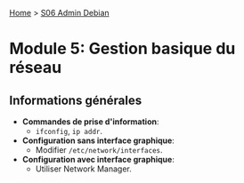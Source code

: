 [Home](https://github.com/Addleo/TSSR/tree/main) > [S06 Admin Debian](https://github.com/Addleo/TSSR/tree/S06%267-Admin_Debian)  

# Module 5: Gestion basique du réseau

## Informations générales

-   **Commandes de prise d'information**:
    -   `ifconfig`, `ip addr`.
-   **Configuration sans interface graphique**:
    -   Modifier `/etc/network/interfaces`.
-   **Configuration avec interface graphique**:
    -   Utiliser Network Manager.
